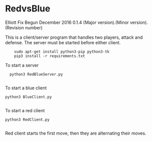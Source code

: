 # RedvsBlue
Elliott Fix
Begun December 2016
0.1.4
(Major version).(Minor version).(Revision number)

This is a client/server program that handles two players, attack and defense. 
The server must be started before either client. 


```
    sudo apt-get install python3-pip python3-tk
    pip3 install -r requirements.txt
```

To start a server  
```
  python3 RedBlueServer.py
  
```

To start a blue client  
```
python3 BlueClient.py 
  
```

To start a red client  
```
python3 RedClient.py 
  
```

Red client starts the first move, then they are alternating their moves.
